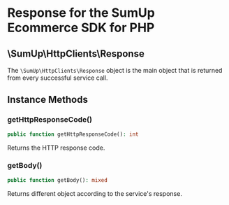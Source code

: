 # Response for the SumUp Ecommerce SDK for PHP

## \SumUp\HttpClients\Response

The `\SumUp\HttpClients\Response` object is the main object that is returned from every successful service call.

## Instance Methods

### getHttpResponseCode()

```php
public function getHttpResponseCode(): int
```

Returns the HTTP response code.

### getBody()

```php
public function getBody(): mixed
```

Returns different object according to the service's response.
